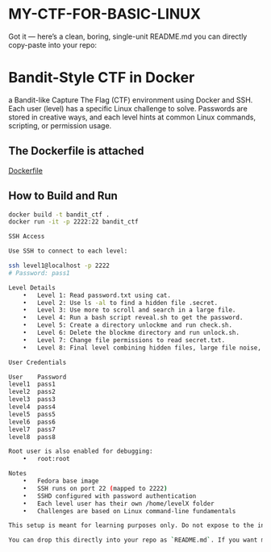 # MY-CTF-FOR-BASIC-LINUX

Got it — here’s a clean, boring, single-unit README.md you can directly copy-paste into your repo:

# Bandit-Style CTF in Docker

a Bandit-like Capture The Flag (CTF) environment using Docker and SSH. Each user (level) has a specific Linux challenge to solve. Passwords are stored in creative ways, and each level hints at common Linux commands, scripting, or permission usage.
## The Dockerfile is attached 
[Dockerfile](https://github.com/Huzaimzaoraiz/MY-CTF-FOR-BASIC-LINUX/blob/main/Dockerfile)
## How to Build and Run

```bash
docker build -t bandit_ctf .
docker run -it -p 2222:22 bandit_ctf

SSH Access

Use SSH to connect to each level:

ssh level1@localhost -p 2222
# Password: pass1

Level Details
	•	Level 1: Read password.txt using cat.
	•	Level 2: Use ls -al to find a hidden file .secret.
	•	Level 3: Use more to scroll and search in a large file.
	•	Level 4: Run a bash script reveal.sh to get the password.
	•	Level 5: Create a directory unlockme and run check.sh.
	•	Level 6: Delete the blockme directory and run unlock.sh.
	•	Level 7: Change file permissions to read secret.txt.
	•	Level 8: Final level combining hidden files, large file noise, and permission manipulation.

User Credentials

User	Password
level1	pass1
level2	pass2
level3	pass3
level4	pass4
level5	pass5
level6	pass6
level7	pass7
level8	pass8

Root user is also enabled for debugging:
	•	root:root

Notes
	•	Fedora base image
	•	SSH runs on port 22 (mapped to 2222)
	•	SSHD configured with password authentication
	•	Each level user has their own /home/levelX folder
	•	Challenges are based on Linux command-line fundamentals

This setup is meant for learning purposes only. Do not expose to the internet as-is.

You can drop this directly into your repo as `README.md`. If you want me to bundle this with your `Dockerfile` into a zip or GitHub-ready layout, I can do that too.
